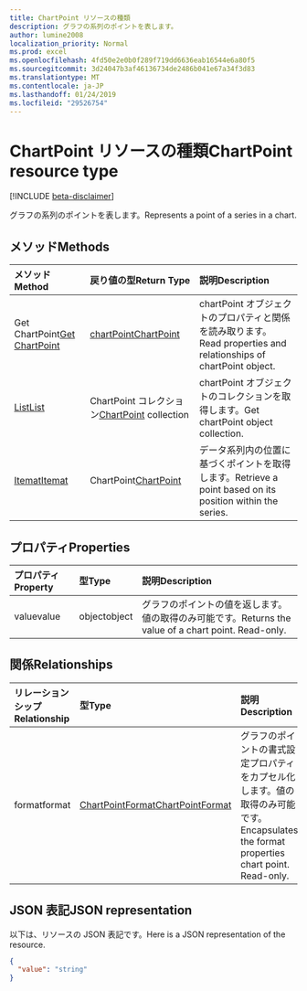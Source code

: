 ```yaml
---
title: ChartPoint リソースの種類
description: グラフの系列のポイントを表します。
author: lumine2008
localization_priority: Normal
ms.prod: excel
ms.openlocfilehash: 4fd50e2e0b0f289f719dd6636eab16544e6a80f5
ms.sourcegitcommit: 3d24047b3af46136734de2486b041e67a34f3d83
ms.translationtype: MT
ms.contentlocale: ja-JP
ms.lasthandoff: 01/24/2019
ms.locfileid: "29526754"
---
```

# <a name="chartpoint-resource-type"></a><span data-ttu-id="3a894-103">ChartPoint リソースの種類</span><span class="sxs-lookup"><span data-stu-id="3a894-103">ChartPoint resource type</span></span>

[!INCLUDE [beta-disclaimer](../../includes/beta-disclaimer.md)]

<span data-ttu-id="3a894-104">グラフの系列のポイントを表します。</span><span class="sxs-lookup"><span data-stu-id="3a894-104">Represents a point of a series in a chart.</span></span>


## <a name="methods"></a><span data-ttu-id="3a894-105">メソッド</span><span class="sxs-lookup"><span data-stu-id="3a894-105">Methods</span></span>

| <span data-ttu-id="3a894-106">メソッド</span><span class="sxs-lookup"><span data-stu-id="3a894-106">Method</span></span>           | <span data-ttu-id="3a894-107">戻り値の型</span><span class="sxs-lookup"><span data-stu-id="3a894-107">Return Type</span></span>    |<span data-ttu-id="3a894-108">説明</span><span class="sxs-lookup"><span data-stu-id="3a894-108">Description</span></span>|
|:---------------|:--------|:----------|
|<span data-ttu-id="3a894-109">Get ChartPoint</span><span class="sxs-lookup"><span data-stu-id="3a894-109">[Get ChartPoint](../api/chartpoint-get.md)</span></span> | [<span data-ttu-id="3a894-110">chartPoint</span><span class="sxs-lookup"><span data-stu-id="3a894-110">ChartPoint</span></span>](chartpoint.md) |<span data-ttu-id="3a894-111">chartPoint オブジェクトのプロパティと関係を読み取ります。</span><span class="sxs-lookup"><span data-stu-id="3a894-111">Read properties and relationships of chartPoint object.</span></span>|
|[<span data-ttu-id="3a894-112">List</span><span class="sxs-lookup"><span data-stu-id="3a894-112">List</span></span>](../api/chartpoint-list.md) | <span data-ttu-id="3a894-113">ChartPoint コレクション</span><span class="sxs-lookup"><span data-stu-id="3a894-113">[ChartPoint](chartpoint.md) collection</span></span> |<span data-ttu-id="3a894-114">chartPoint オブジェクトのコレクションを取得します。</span><span class="sxs-lookup"><span data-stu-id="3a894-114">Get chartPoint object collection.</span></span> |
|[<span data-ttu-id="3a894-115">Itemat</span><span class="sxs-lookup"><span data-stu-id="3a894-115">Itemat</span></span>](../api/chartpointscollection-itemat.md)|<span data-ttu-id="3a894-116">ChartPoint</span><span class="sxs-lookup"><span data-stu-id="3a894-116">[ChartPoint](chartpoint.md)</span></span>|<span data-ttu-id="3a894-117">データ系列内の位置に基づくポイントを取得します。</span><span class="sxs-lookup"><span data-stu-id="3a894-117">Retrieve a point based on its position within the series.</span></span>|

## <a name="properties"></a><span data-ttu-id="3a894-118">プロパティ</span><span class="sxs-lookup"><span data-stu-id="3a894-118">Properties</span></span>
| <span data-ttu-id="3a894-119">プロパティ</span><span class="sxs-lookup"><span data-stu-id="3a894-119">Property</span></span>     | <span data-ttu-id="3a894-120">型</span><span class="sxs-lookup"><span data-stu-id="3a894-120">Type</span></span>   |<span data-ttu-id="3a894-121">説明</span><span class="sxs-lookup"><span data-stu-id="3a894-121">Description</span></span>|
|:---------------|:--------|:----------|
|<span data-ttu-id="3a894-122">value</span><span class="sxs-lookup"><span data-stu-id="3a894-122">value</span></span>|<span data-ttu-id="3a894-123">object</span><span class="sxs-lookup"><span data-stu-id="3a894-123">object</span></span>|<span data-ttu-id="3a894-p101">グラフのポイントの値を返します。値の取得のみ可能です。</span><span class="sxs-lookup"><span data-stu-id="3a894-p101">Returns the value of a chart point. Read-only.</span></span>|

## <a name="relationships"></a><span data-ttu-id="3a894-126">関係</span><span class="sxs-lookup"><span data-stu-id="3a894-126">Relationships</span></span>
| <span data-ttu-id="3a894-127">リレーションシップ</span><span class="sxs-lookup"><span data-stu-id="3a894-127">Relationship</span></span> | <span data-ttu-id="3a894-128">型</span><span class="sxs-lookup"><span data-stu-id="3a894-128">Type</span></span>   |<span data-ttu-id="3a894-129">説明</span><span class="sxs-lookup"><span data-stu-id="3a894-129">Description</span></span>|
|:---------------|:--------|:----------|
|<span data-ttu-id="3a894-130">format</span><span class="sxs-lookup"><span data-stu-id="3a894-130">format</span></span>|[<span data-ttu-id="3a894-131">ChartPointFormat</span><span class="sxs-lookup"><span data-stu-id="3a894-131">ChartPointFormat</span></span>](chartpointformat.md)|<span data-ttu-id="3a894-p102">グラフのポイントの書式設定プロパティをカプセル化します。値の取得のみ可能です。</span><span class="sxs-lookup"><span data-stu-id="3a894-p102">Encapsulates the format properties chart point. Read-only.</span></span>|

## <a name="json-representation"></a><span data-ttu-id="3a894-134">JSON 表記</span><span class="sxs-lookup"><span data-stu-id="3a894-134">JSON representation</span></span>

<span data-ttu-id="3a894-135">以下は、リソースの JSON 表記です。</span><span class="sxs-lookup"><span data-stu-id="3a894-135">Here is a JSON representation of the resource.</span></span>

<!-- {
  "blockType": "resource",
  "optionalProperties": [

  ],
  "@odata.type": "microsoft.graph.chartPoint"
}-->

```json
{
  "value": "string"
}

```

<!-- uuid: 8fcb5dbc-d5aa-4681-8e31-b001d5168d79
2015-10-25 14:57:30 UTC -->
<!--
{
  "type": "#page.annotation",
  "description": "ChartPoint resource",
  "keywords": "",
  "section": "documentation",
  "tocPath": "",
  "suppressions": [
    "Error: /api-reference/beta/resources/chartpoint.md:\r\n      Exception processing links.\r\n    System.ArgumentException: Link Definition was null. Link text: !INCLUDE [beta-disclaimer](../../includes/beta-disclaimer.md)\r\n      at ApiDoctor.Validation.DocFile.get_LinkDestinations()\r\n      at ApiDoctor.Validation.DocSet.ValidateLinks(Boolean includeWarnings, String[] relativePathForFiles, IssueLogger issues, Boolean requireFilenameCaseMatch, Boolean printOrphanedFiles)"
  ]
}
-->
